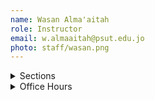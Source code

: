 ```yaml
---
name: Wasan Alma'aitah
role: Instructor
email: w.almaaitah@psut.edu.jo
photo: staff/wasan.png
---
```

<details class="jtd-accordion">
  <summary>Sections</summary>
  <ul>
    <li><b>Section 2:</b> SuTuTh 8 AM - 9 AM @ <code>IT203</code></li>
  </ul>
</details>

<details class="jtd-accordion">
  <summary>Office Hours</summary>
  <ul>
    <li><b>Su</b>: 1 PM - 2 PM</li>
    <li><b>MoWe</b>: 1 PM - 2 PM</li>
    <li><b>Tu</b>: 10 AM - 11 AM</li>
    <li><b>Th</b>: 9 AM - 10 AM</li>
  </ul>
</details>